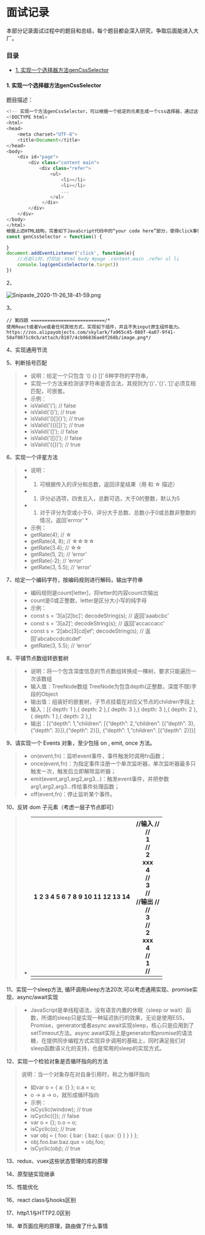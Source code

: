 # 面试记录

本部分记录面试过程中的题目和总结，每个题目都会深入研究，争取后面能进入大厂。

### 目录

* [1. 实现一个选择器方法genCssSelector](#-实现一个选择器方法-genCssSelector)



#### 1. 实现一个选择器方法genCssSelector

题目描述：

```javascript
<!-- 实现一个方法genCssSelector，可以根据一个给定的元素生成一个css选择器，通过这个选择器可以快速定位到这个元素document.querySelector(A) -->
<!DOCTYPE html>
<html>
<head>
    <meta charset="UTF-8">
    <title>Document</title>
</head>
<body>
    <div id="page">
        <div class="content main">
            <div class="refer">
                <ul>
                    <li></li>
                    <li></li>
                    ...
                </ul>
             </div>
        </div>
    </div>
</body>
</html>
根据上述HTML结构，完善如下JavaScript代码中的“your code here”部分，使得click事件中的注释要求符合预期
const genCssSelector = function() {

}
document.addEventListener('click', function(e){
	//点击li时，打印出：html body #page .content.main .refer ul li
	console.log(genCssSelector(e.target))
})
```

2、

![Snipaste_2020-11-26_18-41-59.png](https://i.loli.net/2020/11/26/NUIJzylV8P3ZSXY.png)

3、

```
// 第四题 ===========================/*
使用React或者Vue或者任何其他方式，实现如下组件，并且不失input原生组件能力。https://zos.alipayobjects.com/skylark/fa965c45-088f-4a07-9f41-58af0871c0cb/attach/8107/4cb06836ae8f268b/image.png*/
```

4、实现通用节流

5、判断括号匹配

> - 说明：给定一个只包含 ‘() {} []’ 6种字符的字符串，
> - 实现一个方法来检测该字符串是否合法，其规则为’()’、’{}’、’[]'必须互相匹配，可嵌套。
> - 示例：
> - isValid(’(’); // false
> - isValid(’()’); // true
> - isValid(’()[]{}’); // true
> - isValid(’{()[]}’); // true
> - isValid(’(]’); // false
> - isValid(’([)]’); // false
> - isValid(’({})’); // true

6、实现一个评星方法

> - 说明：
> - 1. 可根据传入的评分和总数，返回评星结果（用 和 ☆ 描述）
> - 1. 评分必选项，四舍五入，总数可选，大于0的整数，默认为5
> - 1. 对于评分为空或小于0、评分大于总数、总数小于0或总数非整数的情况，返回’errror’
>      *
> - 示例：
> - getRate(4); // ☆
> - getRate(4, 8); // ☆☆☆☆
> - getRate(3.4); // ☆☆
> - getRate(5, 2); // ‘error’
> - getRate(-2); // ‘error’
> - getRate(3, 5.5); // ‘error’

7、给定一个编码字符，按编码规则进行解码，输出字符串

> - 编码规则是count[letter]，将letter的内容count次输出
> - count是0或正整数，letter是区分大小写的纯字母
> - 示例：
> - const s = ‘3[a]2[bc]’; decodeString(s); // 返回’aaabcbc’
> - const s = ‘3[a2]’; decodeString(s); // 返回’accaccacc’
> - const s = ‘2[abc]3[cd]ef’; decodeString(s); // 返回’abcabccdcdcdef’
> - getRate(3, 5.5); // ‘error’

8、平铺节点数组转嵌套树

> - 说明：将一个包含深度信息的节点数组转换成一棵树，要求只能遍历一次该数组
> - 输入值：TreeNode数组 TreeNode为包含depth(正整数，深度不限)字段的Object
> - 输出值：组装好的嵌套树，子节点挂载在对应父节点的children字段上
> - 输入：[{ depth: 1 },{ depth: 2 },{ depth: 3 },{ depth: 3 },{ depth: 2 },{ depth: 1 },{ depth: 2 },]
> - 输出：[{“depth”: 1,“children”: [{“depth”: 2,“children”: [{“depth”: 3},{“depth”: 3}]},{“depth”: 2}]},
>   {“depth”: 1,“children”: [{“depth”: 2}]}]

9、请实现一个 Events 对象，至少包括 on , emit, once 方法。

> - on(event,fn)：监听event事件，事件触发时调用fn函数；
> - once(event,fn)：为指定事件注册一个单次监听器，单次监听器最多只触发一次，触发后立即解除监听器；
> - emit(event,arg1,arg2,arg3…)：触发event事件，并把参数arg1,arg2,arg3…传给事件处理函数；
> - off(event,fn)：停止监听某个事件。

10、反转 dom 子元素（考虑一层子节点即可）

> - | 1 2 3 4 5 6 7 8 9 10 11 12 13 14 | //输入  // <div id="container"> //  <div>1</div> //  <div>2<div>xxx</div><div>4</div></div> //  <div>3</div> // </div>  //输出 // <div id="container"> //  <div>3</div> //  <div>2<div>xxx</div><div>4</div></div> //  <div>1</div> // </div> |
>   | -------------------------------- | ------------------------------------------------------------ |
>   |                                  |                                                              |

11、实现一个sleep方法, 循环调用sleep方法20次.可以考虑通用实现、promise实现、async/await实现

> - JavaScript是单线程语法，没有语言内置的休眠（sleep or wait）函数，所谓的sleep只是实现一种延迟执行的效果，无论是使用ES5，Promise，generator或者async await实现sleep，核心只是应用到了setTimeout方法。async await实际上是generator和promise的语法糖，在提供同步编程方式实现异步调用的基础上，同时满足我们对sleep函数语义化的支持，也是常用的sleep的实现方式。

12、实现一个检验对象是否循环指向的方法

> 说明：当一个对象存在对自身引用时，称之为循环指向
>
> - 如var o = { a: {} }; o.a = o;
> - o -> a -> o，就形成循环指向
> - 示例：
> - isCyclic(window); // true
> - isCyclic({}); // false
> - var o = {}; o.o = o;
> - isCyclic(o); // true
> - var obj = { foo: { bar: { baz: { qux: {} } } } };
> - obj.foo.bar.baz.qux = obj.foo;
> - isCyclic(obj); // true

13、redux、vuex这些状态管理的库的原理

14、原型链实现继承

15、性能优化

16、react class与hooks区别

17、http1.1与HTTP2.0区别

18、单页面应用的原理，路由做了什么事情

